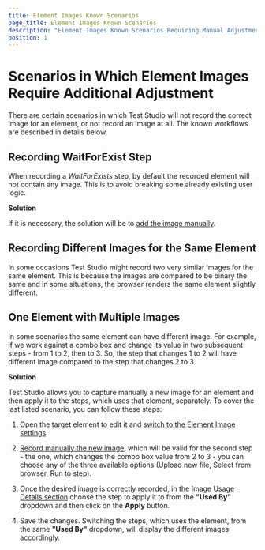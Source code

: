 ```yaml
---
title: Element Images Known Scenarios
page_title: Element Images Known Scenarios
description: "Element Images Known Scenarios Requiring Manual Adjustment. Combobox element image is incorrect. textBox element image is incorrect. Element Image Capturing on Scaled Monitors. Recording WaitForExist Step element image is missing. Recording Different Images in different browsers for the Same Element. Using different images for a single element depending on the step where the same element is used. "
position: 1
---
```

# Scenarios in Which Element Images Require Additional Adjustment

There are certain scenarios in which Test Studio will not record the correct image for an element, or not record an image at all. The known workflows are described in details below.

## Recording WaitForExist Step

When recording a *WaitForExists* step, by default the recorded element will not contain any image. This is to avoid breaking some already existing user logic.

__Solution__

If it is necessary, the solution will be to [add the image manually](/features/elements-explorer/find-element-by-image#recording-new-image).

## Recording Different Images for the Same Element

In some occasions Test Studio might record two very similar images for the same element. This is because the images are compared to be binary the same and in some situations, the browser renders the same element slightly different.

## One Element with Multiple Images

In some scenarios the same element can have different image. For example, if we work against a combo box and change its value in two subsequent steps - from 1 to 2, then to 3. So, the step that changes 1 to 2 will have different image compared to the step that changes 2 to 3.

__Solution__

Test Studio allows you to capture manually a new image for an element and then apply it to the steps, which uses that element, separately. To cover the last listed scenario, you can follow these steps:

1. Open the target element to edit it and [switch to the Element Image settings](/features/elements-explorer/find-element-by-image).

2. [Record manually the new image](/features/elements-explorer/find-element-by-image#recording-new-image), which will be valid for the second step - the one, which changes the combo box value from 2 to 3 - you can choose any of the three available options (Upload new file, Select from browser, Run to step).

3. Once the desired image is correctly recorded, in the [Image Usage Details section](/features/elements-explorer/find-element-by-image#image-usage-details) choose the step to apply it to from the **"Used By"** dropdown and then click on the **Apply** button.

4. Save the changes. Switching the steps, which uses the element, from the same **"Used By"** dropdown, will display the different images accordingly.

[1]: /img/knowledge-base/test-recording-kb/kendoui-duplicate-elements/fig1.png
[2]: /img/knowledge-base/test-recording-kb/kendoui-duplicate-elements/fig2.png
[3]: /img/knowledge-base/test-recording-kb/kendoui-duplicate-elements/fig3.png
